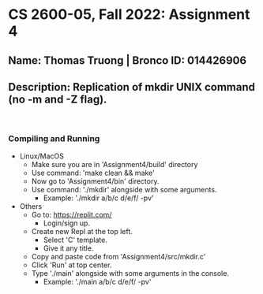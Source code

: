 # CS 2600-05, Fall 2022: Assignment 4
## Name: Thomas Truong | Bronco ID: 014426906
## Description: Replication of mkdir UNIX command (no -m and -Z flag).
<br>

### Compiling and Running
- Linux/MacOS
  - Make sure you are in 'Assignment4/build' directory
  - Use command: 'make clean && make'
  - Now go to 'Assignment4/bin' directory.
  - Use command: './mkdir' alongside with some arguments.
    - Example: './mkdir a/b/c d/e/f/ -pv'
- Others
  - Go to: https://replit.com/
    - Login/sign up.
  - Create new Repl at the top left.
    - Select 'C' template.
    - Give it any title.
  - Copy and paste code from 'Assignment4/src/mkdir.c'
  - Click 'Run' at top center.
  - Type './main' alongside with some arguments in the console.
    - Example: './main a/b/c d/e/f/ -pv'